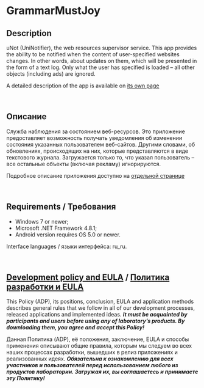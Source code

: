 # GrammarMustJoy

## Description

uNot (UniNotifier), the web resources supervisor service.
This app provides the ability to be notified when the content of user-specified websites changes.
In other words, about updates on them, which will be presented in the form of a text log. Only what the user
has specified is loaded – all other objects (including ads) are ignored.

A detailed description of the app is available on [its own page](https://adslbarxatov.github.io/GrammarMustJoy)

&nbsp;



## Описание

Служба наблюдения за состоянием веб-ресурсов.
Это приложение предоставляет возможность получать уведомления об изменении состояния указанных пользователем
веб-сайтов. Другими словами, об обновлениях, происходящих на них, которые представляются в виде текстового журнала.
Загружается только то, что указал пользователь – все остальные объекты (включая рекламу) игнорируются.

Подробное описание приложения доступно на [отдельной странице](https://adslbarxatov.github.io/GrammarMustJoy/ru)

&nbsp;



## Requirements / Требования

- Windows 7 or newer;
- Microsoft .NET Framework 4.8.1;
- Android version requires OS 5.0 or newer.

Interface languages / языки интерфейса: ru_ru.

&nbsp;



## [Development policy and EULA](https://adslbarxatov.github.io/ADP) / [Политика разработки и EULA](https://adslbarxatov.github.io/ADP/ru)

This Policy (ADP), its positions, conclusion, EULA and application methods
describes general rules that we follow in all of our development processes, released applications and implemented ideas.
***It must be acquainted by participants and users before using any of laboratory’s products.
By downloading them, you agree and accept this Policy!***

Данная Политика (ADP), её положения, заключение, EULA и способы применения
описывают общие правила, которым мы следуем во всех наших процессах разработки, вышедших в релиз приложениях
и реализованных идеях.
***Обязательна к ознакомлению для всех участников и пользователей перед использованием любого из продуктов лаборатории.
Загружая их, вы соглашаетесь и принимаете эту Политику!***
